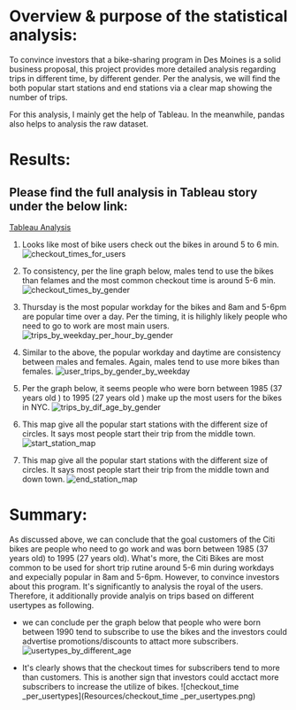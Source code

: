 
# Overview & purpose of the statistical analysis:
To convince investors that a bike-sharing program in Des Moines is a solid business proposal, this project provides more detailed analysis regarding trips in different time, by different gender. Per the analysis, we will find the both popular start stations and end stations via a clear map showing the number of trips.

For this analysis, I mainly get the help of Tableau. In the meanwhile, pandas also helps to analysis the raw dataset.


# Results:
## Please find the full analysis in Tableau story under the below link:
[Tableau Analysis](https://public.tableau.com/views/CitiBikes_Dashboard_16715087491590/NYCCitiBikesAnalysis?:language=en-US&publish=yes&:display_count=n&:origin=viz_share_link)


1. Looks like most of bike users check out the bikes in around 5 to 6 min.
![checkout_times_for_users](Resources/checkout_times_for_users.png)


2. To consistency, per the line graph below, males tend to use the bikes than felames and the most common checkout time is around 5-6 min.
![checkout_times_by_gender](Resources/checkout_times_by_gender.png)


3. Thursday is the most popular workday for the bikes and 8am and 5-6pm are popular time over a day. Per the timing, it is hilighly likely people who need to go to work are most main users.
![trips_by_weekday_per_hour_by_gender](Resources/trips_by_weekday_per_hour_by_gender.png)


4. Similar to the above, the popular workday and daytime are consistency between males and females. Again, males tend to use more bikes than females. 
![user_trips_by_gender_by_weekday](Resources/user_trips_by_gender_by_weekday.png)


5. Per the graph below, it seems people who were born between 1985 (37 years old ) to 1995 (27 years old ) make up the most users for the bikes in NYC. 
![trips_by_dif_age_by_gender](Resources/trips_by_dif_age_by_gender.png)


6. This map give all the popular start stations with the different size of circles. It says most people start their trip from the middle town.
![start_station_map](Resources/start_station_map.png)


7. This map give all the popular start stations with the different size of circles. It says most people start their trip from the middle town and down town.
![end_station_map](Resources/end_station_map.png)



# Summary:
As discussed above, we can conclude that the goal customers of the Citi bikes are people who need to go work and was born between 1985 (37 years old) to 1995 (27 years old). What's more, the Citi Bikes are most common to be used for short trip rutine around 5-6 min during workdays and expecially popular in 8am and 5-6pm. However, to convince investors about this program. It's significantly to analysis the royal of the users. Therefore, it additionally provide analyis on trips based on different usertypes as following.

- we can conclude per the graph below that people who were born between 1990 tend to subscribe to use the bikes and the investors could advertise promotions/discounts to attact more subscribers.
![usertypes_by_different_age](Resources/usertypes_by_different_age.png)

- It's clearly shows that the checkout times for subscribers tend to more than customers. This is another sign that investors could acctact more subscribers to increase the utilize of bikes.
![checkout_time _per_usertypes](Resources/checkout_time _per_usertypes.png)
